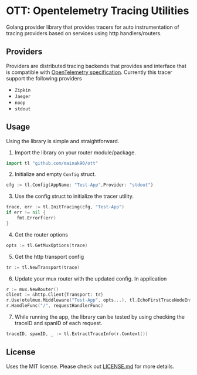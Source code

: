 # OTT: Opentelemetry Tracing Utilities
Golang provider library that provides tracers for auto instrumentation of tracing providers based on services using http handlers/routers.

## Providers
Providers are distributed tracing backends that provides and interface that is compatible with [OpenTelemetry specification](https://opentelemetry.io/docs/reference/specification/). 
Currently this tracer support the following providers
* `Zipkin`
* `Jaeger`
* `noop`
* `stdout`

## Usage
Using the library is simple and straightforward.
1. Import the library on your router module/package.
```go
import tl "github.com/mainak90/ott"
```
2. Initialize and empty `Config` struct.
```go
cfg := tl.Config{AppName: "Test-App",Provider: "stdout"}
```

3. Use the config struct to initialize the tracer utility.
```go
trace, err := tl.InitTracing(cfg, "Test-App")
if err != nil {
	fmt.Errorf(err)
}
```

4. Get the router options
```go
opts := tl.GetMuxOptions(trace)
```

5. Get the http transport config
```go
tr := tl.NewTransport(trace)
```

6. Update your mux router with the updated config. In application
```go
r := mux.NewRouter()
client := &http.Client{Transport: tr}
r.Use(otelmux.Middleware("Test-App", opts...), tl.EchoFirstTraceNodeInfo(trace.Propagator))
r.HandleFunc("/", requestHandlerFunc)
```

7. While running the app, the library can be tested by using checking the traceID and spanID of each request.
```go
traceID, spanID, _ := tl.ExtractTraceInfo(r.Context())
```

## License
Uses the MIT license. Please check out [LICENSE.md](./LICENSE.md) for more details. 